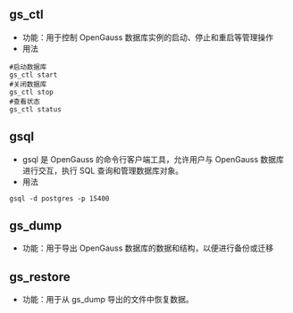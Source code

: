 ## gs_ctl
- 功能：用于控制 OpenGauss 数据库实例的启动、停止和重启等管理操作
- 用法
```
#启动数据库
gs_ctl start
#关闭数据库
gs_ctl stop
#查看状态
gs_ctl status
```

## gsql
- gsql 是 OpenGauss 的命令行客户端工具，允许用户与 OpenGauss 数据库进行交互，执行 SQL 查询和管理数据库对象。
- 用法
```
gsql -d postgres -p 15400
```

## gs_dump
- 功能：用于导出 OpenGauss 数据库的数据和结构，以便进行备份或迁移

## gs_restore
- 功能：用于从 gs_dump 导出的文件中恢复数据。

